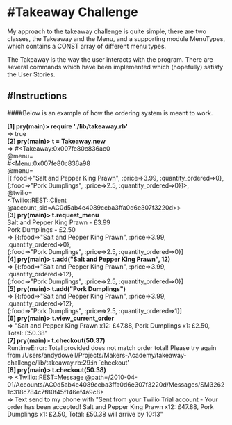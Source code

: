#Takeaway Challenge
==================

My approach to the takeaway challenge is quite simple, there are two classes, the Takeaway and the Menu, and a supporting module  MenuTypes, which contains a CONST array of different menu types.

The Takeaway is the way the user interacts with the program.  There are several commands which have been implemented which (hopefully) satisfy the User Stories.


#Instructions
-------

####Below is an example of how the ordering system is meant to work.

**[1] pry(main)> require './lib/takeaway.rb'**<br/>
=> true<br/>
**[2] pry(main)> t = Takeaway.new**<br/>
=> #<Takeaway:0x007fe80c836ac0<br/>
 @menu=<br/>
  #<Menu:0x007fe80c836a98<br/>
   @menu=<br/>
    [{:food=>"Salt and Pepper King Prawn", :price=>3.99, :quantity_ordered=>0},<br/>
     {:food=>"Pork Dumplings", :price=>2.5, :quantity_ordered=>0}]>,<br/>
 @twilio=<br/>
  <Twilio::REST::Client @account_sid=AC0d5ab4e4089ccba3ffa0d6e307f3220d>><br/>
**[3] pry(main)> t.request_menu**<br/>
Salt and Pepper King Prawn - £3.99<br/>
Pork Dumplings - £2.50<br/>
=> [{:food=>"Salt and Pepper King Prawn", :price=>3.99, :quantity_ordered=>0},<br/>
 {:food=>"Pork Dumplings", :price=>2.5, :quantity_ordered=>0}]<br/>
**[4] pry(main)> t.add("Salt and Pepper King Prawn", 12)**<br/>
=> [{:food=>"Salt and Pepper King Prawn", :price=>3.99, :quantity_ordered=>12},<br/>
 {:food=>"Pork Dumplings", :price=>2.5, :quantity_ordered=>0}]<br/>
**[5] pry(main)> t.add("Pork Dumplings")**<br/>
=> [{:food=>"Salt and Pepper King Prawn", :price=>3.99, :quantity_ordered=>12},<br/>
 {:food=>"Pork Dumplings", :price=>2.5, :quantity_ordered=>1}]<br/>
**[6] pry(main)> t.view_current_order**<br/>
=> "Salt and Pepper King Prawn x12: £47.88, Pork Dumplings x1: £2.50, Total: £50.38"<br/>
**[7] pry(main)> t.checkout(50.37)**<br/>
RuntimeError: Total provided does not match order total!  Please try again<br/>
from /Users/andydowell/Projects/Makers-Academy/takeaway-challenge/lib/takeaway.rb:29:in `checkout'<br/>
**[8] pry(main)> t.checkout(50.38)**<br/>
=> <Twilio::REST::Message @path=/2010-04-01/Accounts/AC0d5ab4e4089ccba3ffa0d6e307f3220d/Messages/SM32621c318c784c7f80f45f146ef4a9c8><br/>
=> Text send to my phone with "Sent from your Twilio Trial account - Your order has been accepted!  Salt and Pepper King Prawn x12: £47.88, Pork Dumplings x1: £2.50, Total: £50.38 will arrive by 10:13"<br/>
